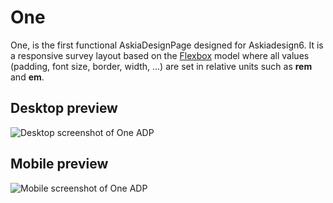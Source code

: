 # One

One, is the first functional AskiaDesignPage designed for Askiadesign6. It is a responsive survey layout based on the [Flexbox](https://www.w3.org/TR/2016/CR-css-flexbox-1-20160526/) model where all values (padding, font size, border, width, ...) are set in relative units such as **rem** and **em**.

## Desktop preview

![Desktop screenshot of One ADP](https://raw.githubusercontent.com/AskiaADX/adp-One/master/adp-one-screenshot.png)


## Mobile preview

![Mobile screenshot of One ADP](https://raw.githubusercontent.com/AskiaADX/adp-One/master/adp-one-mobile-screenshot.png)
